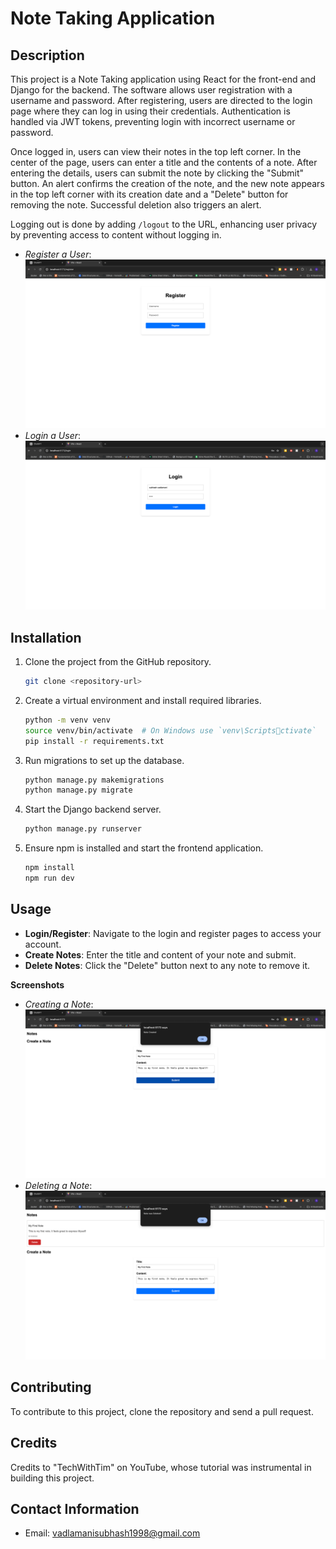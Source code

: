 # Note Taking Application

## Description

This project is a Note Taking application using React for the front-end and Django for the backend. The software allows user registration with a username and password. After registering, users are directed to the login page where they can log in using their credentials. Authentication is handled via JWT tokens, preventing login with incorrect username or password.

Once logged in, users can view their notes in the top left corner. In the center of the page, users can enter a title and the contents of a note. After entering the details, users can submit the note by clicking the "Submit" button. An alert confirms the creation of the note, and the new note appears in the top left corner with its creation date and a "Delete" button for removing the note. Successful deletion also triggers an alert.

Logging out is done by adding `/logout` to the URL, enhancing user privacy by preventing access to content without logging in.

- _Register a User_: ![Register](register_page.png)
- _Login a User_: ![Login](login_page.png)

## Installation

1. Clone the project from the GitHub repository.
   ```bash
   git clone <repository-url>
   ```
2. Create a virtual environment and install required libraries.
   ```bash
   python -m venv venv
   source venv/bin/activate  # On Windows use `venv\Scriptsctivate`
   pip install -r requirements.txt
   ```
3. Run migrations to set up the database.
   ```bash
   python manage.py makemigrations
   python manage.py migrate
   ```
4. Start the Django backend server.
   ```bash
   python manage.py runserver
   ```
5. Ensure npm is installed and start the frontend application.
   ```bash
   npm install
   npm run dev
   ```

## Usage

- **Login/Register**: Navigate to the login and register pages to access your account.
- **Create Notes**: Enter the title and content of your note and submit.
- **Delete Notes**: Click the "Delete" button next to any note to remove it.

**Screenshots**

- _Creating a Note_: ![Create Note](note_creation.png)
- _Deleting a Note_: ![Delete Note](note_deletion.png)

## Contributing

To contribute to this project, clone the repository and send a pull request.

## Credits

Credits to "TechWithTim" on YouTube, whose tutorial was instrumental in building this project.

## Contact Information

- Email: vadlamanisubhash1998@gmail.com
